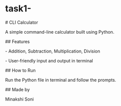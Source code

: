 # task1-

\# CLI Calculator



A simple command-line calculator built using Python.



\## Features

\- Addition, Subtraction, Multiplication, Division

\- User-friendly input and output in terminal



\## How to Run

Run the Python file in terminal and follow the prompts.



\## Made by

Minakshi Soni

